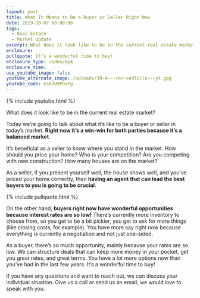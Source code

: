 ```yaml
---
layout: post
title: What It Means to Be a Buyer or Seller Right Now
date: 2019-10-07 00:00:00
tags:
  - Real Estate
  - Market Update
excerpt: What does it look like to be in the current real estate market?
enclosure:
pullquote: It’s a wonderful time to buy!
enclosure_type: video/mp4
enclosure_time:
use_youtube_image: false
youtube_alternate_image: /uploads/10-4---ron-cedlillo---yt.jpg
youtube_code: esb7O9PDxTg
---
```


{% include youtube.html %}

What does it look like to be in the current real estate market?

Today we’re going to talk about what it’s like to be a buyer or seller in today’s market. **Right now it’s a win-win for both parties because it’s a balanced market**.

It’s beneficial as a seller to know where you stand in the market. How should you price your home? Who is your competition? Are you competing with new construction? How many houses are on the market?

As a seller, if you present yourself well, the house shows well, and you’ve priced your home correctly, then **having an agent that can lead the best buyers to you is going to be crucial**.

{% include pullquote.html %}

On the other hand, **buyers right now have wonderful opportunities because interest rates are so low\!** There’s currently more inventory to choose from, so you get to be a bit pickier, you get to ask for more things (like closing costs, for example). You have more say right now because everything is currently a negotiation and not just one-sided.

As a buyer, there’s so much opportunity, mainly because your rates are so low. We can structure deals that can keep more money in your pocket, get you great rates, and great terms. You have a lot more options now than you’ve had in the last few years. It’s a wonderful time to buy\!

If you have any questions and want to reach out, we can discuss your individual situation. Give us a call or send us an email, we would love to speak with you.